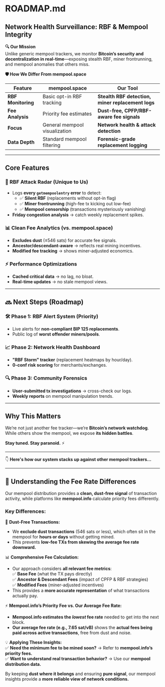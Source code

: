 # **ROADMAP.md**  

## **Network Health Surveillance: RBF & Mempool Integrity**  

**🔍 Our Mission**  
Unlike generic mempool trackers, we monitor **Bitcoin’s security and decentralization in real-time**—exposing stealth RBF, miner frontrunning, and mempool anomalies that others miss.  

**🛡️ How We Differ From mempool.space**  

| Feature | mempool.space | **Our Tool** |  
|---------|--------------|-------------|  
| **RBF Monitoring** | Basic opt-in RBF tracking | **Stealth RBF detection, miner replacement logs** |  
| **Fee Analysis** | Priority fee estimates | **Dust-free, CPFP/RBF-aware fee signals** |  
| **Focus** | General mempool visualization | **Network health & attack detection** |  
| **Data Depth** | Standard mempool filtering | **Forensic-grade replacement logging** |  

---

## **Core Features**  

### **🚨 RBF Attack Radar (Unique to Us)**  

- Logs **every `getmempoolentry` error** to detect:  
  - ✅ **Silent RBF** (replacements without opt-in flag)  
  - ✅ **Miner frontrunning** (high-fee tx kicking out low-fee)  
  - ✅ **Mempool censorship** (transactions mysteriously vanishing)  
- **Friday congestion analysis** → catch weekly replacement spikes.  

### **📊 Clean Fee Analytics (vs. mempool.space)**  

- **Excludes dust** (≤546 sats) for accurate fee signals.  
- **Ancestor/descendant-aware** → reflects real mining incentives.  
- **Modified fee tracking** → shows miner-adjusted economics.  

### **⚡ Performance Optimizations**  

- **Cached critical data** → no lag, no bloat.  
- **Real-time updates** → no stale mempool views.  

---

## **🔜 Next Steps (Roadmap)**  

### **🛠️ Phase 1: RBF Alert System (Priority)**  

- Live alerts for **non-compliant BIP 125 replacements**.  
- Public log of **worst offender miners/pools**.  

### **📈 Phase 2: Network Health Dashboard**  

- **"RBF Storm" tracker** (replacement heatmaps by hour/day).  
- **0-conf risk scoring** for merchants/exchanges.  

### **🔍 Phase 3: Community Forensics**  

- **User-submitted tx investigations** → cross-check our logs.  
- **Weekly reports** on mempool manipulation trends.  

---

## **Why This Matters**  

We’re not just another fee tracker—we’re **Bitcoin’s network watchdog**. While others show the mempool, we expose **its hidden battles**.  

**Stay tuned. Stay paranoid.** ⚡  

---

👇 **Here's how our system stacks up against other mempool trackers…**  

---

## **🎯 Understanding the Fee Rate Differences**  

Our mempool distribution provides a **clean, dust-free signal** of transaction activity, while platforms like **mempool.info** calculate priority fees differently.  

### **Key Differences:**  

🚫 **Dust-Free Transactions:**  

- We **exclude dust transactions** (546 sats or less), which often sit in the mempool for **hours or days** without getting mined.  
- This prevents **low-fee TXs from skewing the average fee rate downward.**  

📊 **Comprehensive Fee Calculation:**  

- Our approach considers **all relevant fee metrics**:  
  ✅ **Base Fee** (what the TX pays directly)  
  ✅ **Ancestor & Descendant Fees** (impact of CPFP & RBF strategies)  
  ✅ **Modified Fees** (miner-adjusted incentives)  
- This provides a **more accurate representation** of what transactions actually pay.  

⚡ **Mempool.info’s Priority Fee vs. Our Average Fee Rate:**  

- **Mempool.info estimates the *lowest* fee rate** needed to get into the next block.  
- **Our average fee rate (e.g., 7.65 sat/vB)** shows the **actual fees being paid across active transactions**, free from dust and noise.  

💡 **Applying These Insights:**  
✅ **Need the minimum fee to be mined soon?** → Refer to **mempool.info’s priority fees.**  
✅ **Want to understand real transaction behavior?** → Use our **mempool distribution data.**  

By keeping **dust where it belongs** and ensuring **pure signal**, our mempool insights provide a **more reliable view of network conditions.**  
